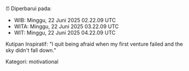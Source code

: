⏰ Diperbarui pada:
- WIB: Minggu, 22 Juni 2025 02.22.09 UTC
- WITA: Minggu, 22 Juni 2025 03.22.09 UTC
- WIT: Minggu, 22 Juni 2025 04.22.09 UTC

Kutipan Inspiratif:
"I quit being afraid when my first venture failed and the sky didn't fall down."


Kategori: motivational

